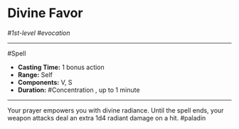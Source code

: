 # Divine Favor
*#1st-level #evocation*
___ 
#Spell
- **Casting Time:** 1 bonus action
- **Range:** Self
- **Components:** V, S
- **Duration:** #Concentration , up to 1 minute
---
Your prayer empowers you with divine radiance. Until the spell ends, your weapon attacks deal an extra 1d4 radiant damage on a hit.
#paladin